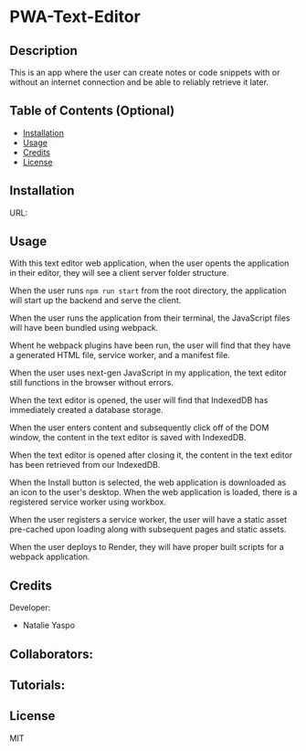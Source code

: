 # PWA-Text-Editor


## Description

This is an app where the user can create notes or code snippets with or without an internet connection and be able to reliably retrieve it later.

## Table of Contents (Optional)

- [Installation](#installation)
- [Usage](#usage)
- [Credits](#credits)
- [License](#license)

## Installation

URL: 

## Usage

With this text editor web application, when the user opents the application in their editor, they will see a client server folder structure.

When the user runs `npm run start` from the root directory, the application will start up the backend and serve the client.

When the user runs the application from their terminal, the JavaScript files will have been bundled using webpack.

Whent he webpack plugins have been run, the user will find that they have a generated HTML file, service worker, and a manifest file.

When the user uses next-gen JavaScript in my application, the text editor still functions in the browser without errors.

When the text editor is opened, the user will find that IndexedDB has immediately created a database storage.

When the user enters content and subsequently click off of the DOM window, the content in the text editor is saved with IndexedDB.

When the text editor is opened after closing it, the content in the text editor has been retrieved from our IndexedDB.

When the Install button is selected, the web application is downloaded as an icon to the user's desktop.
When the web application is loaded, there is a registered service worker  using workbox.

When the user registers a service worker, the user will have a static asset pre-cached upon loading along with subsequent pages and static assets.

When the user deploys to Render, they will have proper built scripts for a webpack application.

## Credits

Developer:
- Natalie Yaspo

Collaborators:
- 

Tutorials:
- 

## License

MIT